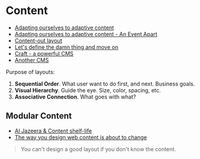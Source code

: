 # Content

* [Adapting ourselves to adaptive content](http://karenmcgrane.com/2012/09/04/adapting-ourselves-to-adaptive-content-video-slides-and-transcript-oh-my/)
* [Adapting ourselves to adaptive content - An Event Apart](https://vimeo.com/56705945)
* [Content-out layout](http://alistapart.com/article/content-out-layout)
* [Let's define the damn thing and move on](http://eatingelephant.com/2011/06/thoughts-on-defining-the-damn-thing/)
* [Craft - a powerful CMS](http://buildwithcraft.com/)
* [Another CMS](http://statamic.com/)

Purpose of layouts:

1. **Sequential Order**. What user want to do first, and next. Business goals.
2. **Visual Hierarchy**. Guide the eye. Size, color, spacing, etc.
3. **Associative Connection**. What goes with what?

## Modular Content

* [Al Jazeera & Content shelf-life](http://markboulton.co.uk/journal/aljazeeracontent)
* [The way you design web content is about to change](http://www.newfangled.com/the_way_you_design_web_content_is_about_to_change)

> You can't design a good layout if you don't know the content.